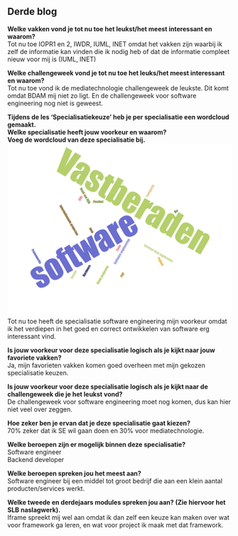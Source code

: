 ## Derde blog

**Welke vakken vond je tot nu toe het leukst/het meest interessant en waarom?**  
Tot nu toe IOPR1 en 2, IWDR, IUML, INET omdat het vakken zijn waarbij ik zelf de informatie kan vinden die ik nodig heb of dat de informatie compleet nieuw voor mij is (IUML, INET)  
  
**Welke challengeweek vond je tot nu toe het leuks/het meest interessant en waarom?**  
Tot nu toe vond ik de mediatechnologie challengeweek de leukste. Dit komt omdat BDAM mij niet zo ligt. En de challengeweek voor software engineering nog niet is geweest.  
  
**Tijdens de les ‘Specialisatiekeuze’ heb je per specialisatie een wordcloud gemaakt.**  
**Welke specialisatie heeft jouw voorkeur en waarom?**    
**Voeg de wordcloud van deze specialisatie bij.**  
![Wordcloud](https://raw.githubusercontent.com/0xJ0EY/ISLP/master/img/wordcloud-blog3.png)
Tot nu toe heeft de specialisatie software engineering mijn voorkeur omdat ik het verdiepen in het goed en correct ontwikkelen van software erg interessant vind.

**Is jouw voorkeur voor deze specialisatie logisch als je kijkt naar jouw favoriete vakken?**  
Ja, mijn favorieten vakken komen goed overheen met mijn gekozen specialisatie keuzen.  

**Is jouw voorkeur voor deze specialisatie logisch als je kijkt naar de challengeweek die je het leukst vond?**  
De challengeweek voor software engineering moet nog komen, dus kan hier niet veel over zeggen.  

**Hoe zeker ben je ervan dat je deze specialisatie gaat kiezen?**  
70% zeker dat ik SE wil gaan doen en 30% voor mediatechnologie.

**Welke beroepen zijn er mogelijk binnen deze specialisatie?**  
Software engineer  
Backend developer  

**Welke beroepen spreken jou het meest aan?**  
Software engineer bij een middel tot groot bedrijf die aan een klein aantal producten/services werkt.  

**Welke tweede en derdejaars modules spreken jou aan? (Zie hiervoor het SLB naslagwerk).**  
Iframe spreekt mij wel aan omdat ik dan zelf een keuze kan maken over wat voor framework ga leren, en wat voor project ik maak met dat framework.
